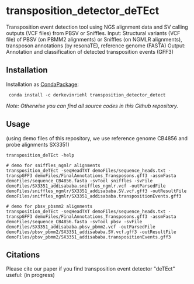 # transposition_detector_deTEct
Transposition event detection tool using NGS alignment data and SV calling outputs (VCF files) from PBSV or Sniffles.
Input: Structural variants (VCF file) of PBSV (on PBMM2 alignments) or Sniffles (on NGMLR alignments), transposon annotations (by resonaTE), reference genome (FASTA)
Output: Annotation and classification of detected transposition events (GFF3)

## Installation
Installation as [CondaPackage](https://anaconda.org/derkevinriehl/transposition_detector_detect):
```
 conda install -c derkevinriehl transposition_detector_detect 
```
*Note: Otherwise you can find all source codes in this Github repository.*

## Usage 
(using demo files of this repository, we use reference genome CB4856 and probe alignments SX3351)
```
transposition_deTEct -help

# demo for sniffles_ngmlr alignments
transposition_deTEct -seqHeadTXT demoFiles/sequence_heads.txt -transpGFF3 demoFiles/FinalAnnotations_Transposons.gff3 -assmFasta demoFiles/sequence_CB4856.fasta -svTool sniffles -svFile demoFiles/SX3351_addisababa.sniffles_ngmlr.vcf -outParsedFile demoFiles/sniffles_ngmlr/SX3351_addisababa.SV.vcf.gff3 -outResultFile demoFiles/sniffles_ngmlr/SX3351_addisababa.transpositionEvents.gff3

# demo for pbsv_pbsmm2 alignments
transposition_deTEct -seqHeadTXT demoFiles/sequence_heads.txt -transpGFF3 demoFiles/FinalAnnotations_Transposons.gff3 -assmFasta demoFiles/sequence_CB4856.fasta -svTool pbsv -svFile demoFiles/SX3351_addisababa.pbsv_pbmm2.vcf -outParsedFile demoFiles/pbsv_pbmm2/SX3351_addisababa.SV.vcf.gff3 -outResultFile demoFiles/pbsv_pbmm2/SX3351_addisababa.transpositionEvents.gff3
```

## Citations
Please cite our paper if you find transposition event detector "deTEct" useful:
(in progress)
